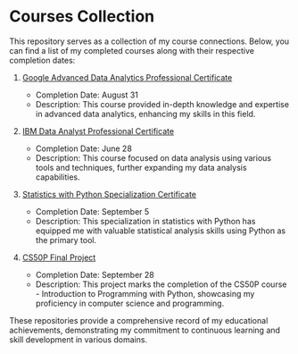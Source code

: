 # Courses Collection

This repository serves as a collection of my course connections. Below, you can find a list of my completed courses along with their respective completion dates:

1. [Google Advanced Data Analytics Professional Certificate](https://github.com/tienngm2049/google-advanced-data-analytics-professional-certificate)
   - Completion Date: August 31
   - Description: This course provided in-depth knowledge and expertise in advanced data analytics, enhancing my skills in this field.

2. [IBM Data Analyst Professional Certificate](https://github.com/tienngm2049/ibm-data-analyst-professional-certificate)
   - Completion Date: June 28
   - Description: This course focused on data analysis using various tools and techniques, further expanding my data analysis capabilities.

3. [Statistics with Python Specialization Certificate](https://github.com/tienngm2049/statistics-with-python-specialization-certificate)
   - Completion Date: September 5
   - Description: This specialization in statistics with Python has equipped me with valuable statistical analysis skills using Python as the primary tool.

4. [CS50P Final Project](https://github.com/tienngm2049/cs50p-final-project)
   - Completion Date: September 28
   - Description: This project marks the completion of the CS50P course - Introduction to Programming with Python, showcasing my proficiency in computer science and programming.

These repositories provide a comprehensive record of my educational achievements, demonstrating my commitment to continuous learning and skill development in various domains.
